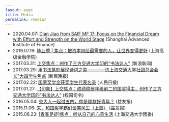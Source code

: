 ```yaml
---
layout: page
title: Media
permalink: /media/
---
```


- 2020.04.07: [Dian Jiao from SAIF MF 17: Focus on the Financial Dream with Effort and Strength on the World Stage](https://en.saif.sjtu.edu.cn/mf/meet-the-students/students-stories/217.html) (Shanghai Advanced Institute of Finance)
- 2019.07.19: [毕业季 \| 焦点：把资本带给最需要的人，让世界变得更好](https://mf.saif.sjtu.edu.cn/show-145-672.html) (上海高级金融学院)
- 2017.03.31: [上交焦点：创作了三方交通大学印的“书法达人”](https://k.sina.cn/article_2798691055_a6d0a2ef0010013ev.html) (新浪新闻)
- 2017.03.29: [用书法篆刻展现诗词之美————访上海交通大学社团总会会长"大四学生焦点](xinmin.pdf) (新民晚报)
- 2017.02.22: [国家奖学金获奖学生代表名录](rmrb2017022214.pdf) (人民日报)
- 2017.01.27: [【印象】上交焦点：成绩稳居年级前二的国奖得主，创作了三方交通大学印的“书法达人”](http://www.shwilling.com/portal/index/detail/89850#wechat_redirect) (校园司令)
- 2016.05.04: [交大人一起过五四，你是哪款好青年？](https://mp.weixin.qq.com/s/ipLxTEF95b_7L1p-yNS19w) (益友报)
- 2015.11.06: [来，和国奖学霸们谈笑风生（上篇）](https://mp.weixin.qq.com/s/ynJ_T4r8J8fXj4W0OkL2wQ) (益友报)
- 2015.06.23: [[青春足迹]焦点：听从自己的心意生活](https://youth.sjtu.edu.cn/qc_hlzb/3336.html) (上海交通大学团委)